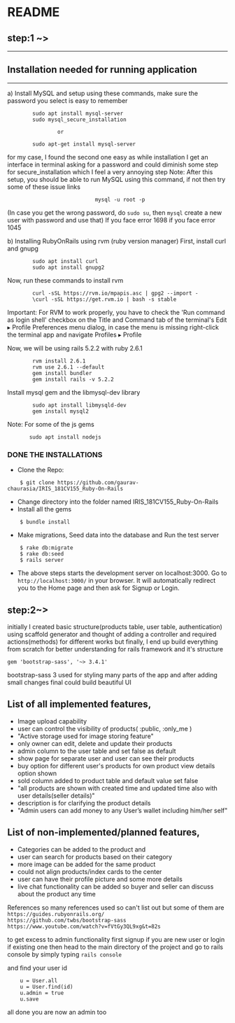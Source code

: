 # README

## step:1 ~>
---


## Installation needed for running application
---


a) Install MySQL and setup using these commands, make sure the password you select is easy to remember
```
        sudo apt install mysql-server 
        sudo mysql_secure_installation
```
                    or               
```
        sudo apt-get install mysql-server
```

for my case, I found the second one easy as while installation I get an interface in terminal asking for a password and could diminish some step  for secure_installation which I feel a very annoying step
Note: After this setup, you should be able to run MySQL using this command, if not then try some of these issue links 
```
                            mysql -u root -p
```

(In case you get the wrong password, do `sudo su`, then `mysql` create a new user with password and use that)
          If you face error 1698      if you face error 1045

b) Installing RubyOnRails using rvm (ruby version manager)
   First, install curl and gnupg
```
        sudo apt install curl
        sudo apt install gnupg2
``` 

   Now, run these commands to install rvm
```
        curl -sSL https://rvm.io/mpapis.asc | gpg2 --import -  
        \curl -sSL https://get.rvm.io | bash -s stable
```

Important: For RVM to work properly, you have to check the 'Run command as login shell' checkbox on the Title and Command tab of the terminal's Edit ▸ Profile Preferences menu dialog, in case the menu is missing right-click the terminal app and navigate Profiles ▸ Profile 

Now, we will be using rails 5.2.2 with ruby 2.6.1
```
        rvm install 2.6.1
        rvm use 2.6.1 --default
        gem install bundler
        gem install rails -v 5.2.2
```

Install mysql gem and the libmysql-dev library
```
        sudo apt install libmysqld-dev
        gem install mysql2
```

Note: For some of the js gems
```
       sudo apt install nodejs
```

### DONE THE INSTALLATIONS

* Clone the Repo:
```
    $ git clone https://github.com/gaurav-chaurasia/IRIS_181CV155_Ruby-On-Rails 
```
* Change directory into the folder named IRIS_181CV155_Ruby-On-Rails
* Install all the gems
```
    $ bundle install
```
* Make migrations, Seed data into the database and Run the test server
```
    $ rake db:migrate
    $ rake db:seed
    $ rails server
```
* The above steps starts the development server on localhost:3000. Go to `http://localhost:3000/` in your browser. It will automatically redirect you to the Home page and then ask for Signup or Login.

## step:2~> 


initially I created basic structure(products table, user table, authentication) using scaffold generator and thought of adding a controller and required actions(methods) for different works but finally, I end up  build everything from scratch for better understanding for rails framework and it's  structure

```
gem 'bootstrap-sass', '~> 3.4.1'

```

bootstrap-sass 3 used for styling many parts of the app 
and after adding small changes final could build beautiful UI 

## List of all implemented features,
  

* Image upload capability
* user can control the visibility of products( :public, :only_me )
* "Active storage used for image storing feature"
* only owner can edit, delete and update their products
* admin column to the user table and set false as default
* show page for separate user and user can see their products
* buy option for different user's products for own product view details option shown
* sold column added to product table and default value set false
* "all products are shown with created time and updated time also with user details(seller details)"
* description is for clarifying the product details
* "Admin users can add money to any User’s wallet including him/her self"

## List of non-implemented/planned features,
    

* Categories can be added to the product and 
* user can search for products based on their category 
* more image can be added for the same product
* could not align products/index cards to the center 
* user can have their profile picture and some more details 
* live chat functionality can be added so buyer and seller can discuss about the product any time

References
so many references used so can't list out but some of them are
`https://guides.rubyonrails.org/`  
`https://github.com/twbs/bootstrap-sass`  
`https://www.youtube.com/watch?v=fVtGy3QL9xg&t=82s`  

to get excess to admin functionality first signup if you are new user or login if existing one  then head to the main directory of the project and go to rails console by simply typing 
`rails console`

and find your user id
```
    u = User.all
    u = User.find(id)
    u.admin = true
    u.save
```

all done you are now an admin too
